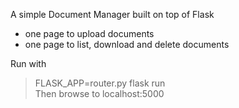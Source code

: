A simple Document Manager built on top of Flask

- one page to upload documents
- one page to list, download and delete documents

Run with 
> FLASK_APP=router.py flask run  
Then browse to localhost:5000
